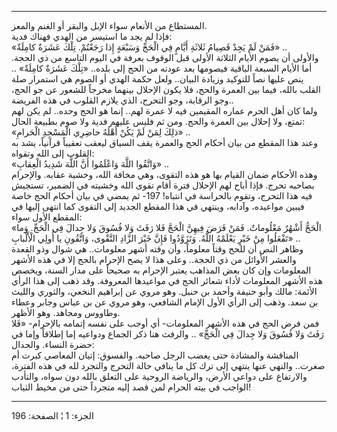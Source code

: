 ------------------------------------------------------------------------

المستطاع من الأنعام سواء الإبل والبقر أو الغنم والمعز.  
فإذا لم يجد ما استيسر من الهدي فهناك فدية:  
«فَمَنْ لَمْ يَجِدْ فَصِيامُ ثَلاثَةِ أَيَّامٍ فِي الْحَجِّ وَسَبْعَةٍ إِذا رَجَعْتُمْ. تِلْكَ عَشَرَةٌ كامِلَةٌ»
..  
والأولى أن يصوم الأيام الثلاثة الأولى قبل الوقوف بعرفة في اليوم التاسع
من ذي الحجة. أما الأيام السبعة الباقية فيصومها بعد عودته من الحج إلى
بلده.. «تِلْكَ عَشَرَةٌ كامِلَةٌ» .. ينص عليها نصاً للتوكيد وزيادة البيان.. ولعل
حكمة الهدي أو الصوم هي استمرار صلة القلب بالله، فيما بين العمرة والحج،
فلا يكون الإحلال بينهما مخرجاً للشعور عن جو الحج، وجو الرقابة، وجو
التحرج، الذي يلازم القلوب في هذه الفريضة..  
ولما كان أهل الحرم عماره المقيمين فيه لا عمرة لهم.. إنما هو الحج وحده..
لم يكن لهم تمتع، ولا إحلال بين العمرة والحج. ومن ثم فليس عليهم فدية ولا
صوم بطبيعة الحال:  
«ذلِكَ لِمَنْ لَمْ يَكُنْ أَهْلُهُ حاضِرِي الْمَسْجِدِ الْحَرامِ» ..  
وعند هذا المقطع من بيان أحكام الحج والعمرة يقف السياق ليعقب تعقيباً
قرآنياً، يشد به القلوب إلى الله وتقواه:  
«وَاتَّقُوا اللَّهَ وَاعْلَمُوا أَنَّ اللَّهَ شَدِيدُ الْعِقابِ» ..  
وهذه الأحكام ضمان القيام بها هو هذه التقوى، وهي مخافة الله، وخشية عقابه.
والإحرام بصاحبه تحرج. فإذا أباح لهم الإحلال فترة أقام تقوى الله وخشيته
في الضمير، تستجيش فيه هذا التحرج، وتقوم بالحراسة في انتباه! 197- ثم يمضي
في بيان أحكام الحج خاصة فيبين مواعيده، وآدابه، وينتهي في هذا المقطع
الجديد إلى التقوى كما انتهى إليها في المقطع الأول سواء:  
«الْحَجُّ أَشْهُرٌ مَعْلُوماتٌ. فَمَنْ فَرَضَ فِيهِنَّ الْحَجَّ فَلا رَفَثَ وَلا فُسُوقَ وَلا جِدالَ فِي الْحَجِّ.
وَما تَفْعَلُوا مِنْ خَيْرٍ يَعْلَمْهُ اللَّهُ. وَتَزَوَّدُوا فَإِنَّ خَيْرَ الزَّادِ التَّقْوى، وَاتَّقُونِ يا
أُولِي الْأَلْبابِ» ..  
وظاهر النص أن للحج وقتاً معلوماً، وأن وقته أشهر معلومات.. هي شوال وذو
القعدة والعشر الأوائل من ذي الحجة.. وعلى هذا لا يصح الإحرام بالحج إلا في
هذه الأشهر المعلومات وإن كان بعض المذاهب يعتبر الإحرام به صحيحاً على مدار
السنة، ويخصص هذه الأشهر المعلومات لأداء شعائر الحج في مواعيدها المعروفة.
وقد ذهب إلى هذا الرأي الأئمة: مالك وأبو حنيفة وأحمد بن حنبل. وهو مروي عن
إبراهيم النخعي، والثوري والليث بن سعد. وذهب إلى الرأي الأول الإمام
الشافعي، وهو مروي عن بن عباس وجابر وعطاء وطاووس ومجاهد. وهو الأظهر.  
فمن فرض الحج في هذه الأشهر المعلومات- أي أوجب على نفسه إتمامه بالإحرام-
«فَلا رَفَثَ وَلا فُسُوقَ وَلا جِدالَ فِي الْحَجِّ» .. والرفث هنا ذكر الجماع ودواعيه إما
إطلاقاً وإما في حضرة النساء. والجدال:  
المناقشة والمشادة حتى يغضب الرجل صاحبه. والفسوق: إتيان المعاصي كبرت أم
صغرت.. والنهي عنها ينتهي إلى ترك كل ما ينافي حالة التحرج والتجرد لله في
هذه الفترة، والارتفاع على دواعي الأرض، والرياضة الروحية على التعلق بالله
دون سواه، والتأدب الواجب في بيته الحرام لمن قصد إليه متجرداً حتى من مخيط
الثياب!

------------------------------------------------------------------------

الجزء: 1 ¦ الصفحة: 196
